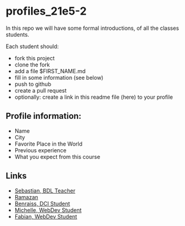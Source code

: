 # profiles_21e5-2

In this repo we will have some formal introductions,
of all the classes students.

Each student should:
  - fork this project
  - clone the fork
  - add a file $FIRST_NAME.md
  - fill in some information (see below)
  - push to github
  - create a pull request
  - optionally: create a link in this readme file (here) to your profile

## Profile information:

 - Name
 - City
 - Favorite Place in the World
 - Previous experience
 - What you expect from this course

## Links

 - [Sebastian, BDL Teacher](./Sebastian.md)
 - [Ramazan](./ramazan.md)
 - [Benraiss, DCI Student](./benraiss.md)
 - [Michelle, WebDev Student](./michelle.md)
 - [Fabian, WebDev Student](./Fabian.md)

